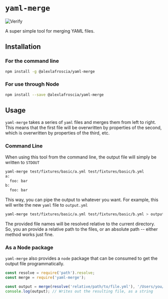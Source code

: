 # `yaml-merge`

![Verify](https://github.com/alexlafroscia/yaml-merge/workflows/Verify/badge.svg)

A super simple tool for merging YAML files.

## Installation

### For the command line

```bash
npm install -g @alexlafroscia/yaml-merge
```

### For use through Node

```bash
npm install --save @alexlafroscia/yaml-merge
```

## Usage

`yaml-merge` takes a series of `yaml` files and merges them from left to right.  This means that the first file will be overwritten by properties of the second, which is overwritten by properties of the third, etc.

### Command Line

When using this tool from the command line, the output file will simply be written to `STDOUT`

```bash
yaml-merge test/fixtures/basic/a.yml test/fixtures/basic/b.yml
a:
  foo: bar
b:
  foo: bar
```

This way, you can pipe the output to whatever you want. For example, this will write the new `yaml` file to `output.yml`

```bash
yaml-merge test/fixtures/basic/a.yml test/fixtures/basic/b.yml > output.yml
```

The provided file names will be resolved relative to the current directory. So, you an provide a relative path to the files, or an absolute path -- either method works just fine.

### As a Node package

`yaml-merge` also provides a `node` package that can be consumed to get the output file programmatically.

```javascript
const resolve = require('path').resolve;
const merge = require('yaml-merge');

const output = merge(resolve('relative/path/to/file.yml'), '/Users/you/some/other/file.yml');
console.log(output); // Writes out the resulting file, as a string
```
